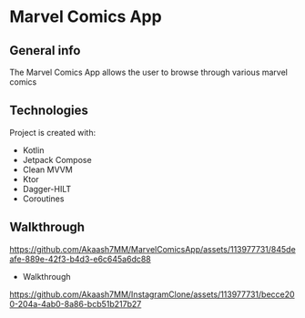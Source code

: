 # Marvel Comics App

## General info
The Marvel Comics App allows the user to browse through various marvel comics
	

## Technologies
Project is created with:

* Kotlin
* Jetpack Compose
* Clean MVVM
* Ktor
* Dagger-HILT
* Coroutines
## Walkthrough

https://github.com/Akaash7MM/MarvelComicsApp/assets/113977731/845deafe-889e-42f3-b4d3-e6c645a6dc88



* Walkthrough
&nbsp;


https://github.com/Akaash7MM/InstagramClone/assets/113977731/becce200-204a-4ab0-8a86-bcb51b217b27


